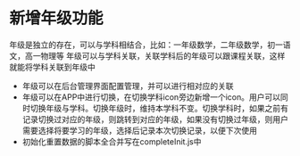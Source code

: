 # 新增年级功能
年级是独立的存在，可以与学科相结合，比如：一年级数学，二年级数学，初一语文，高一物理等
年级可以与学科关联，关联学科后的年级可以跟课程关联，这样就能将学科关联到年级中
- 年级可以在后台管理界面配置管理，并可以进行相对应的关联
- 年级可以在APP中进行切换，在切换学科icon旁边新增一个icon。用户可以同时切换年级与学科。切换年级时，维持本学科不变。切换学科时，如果之前有记录切换过对应的年级，则跳转到对应的年级，如果没有切换过年级，则用户需要选择将要学习的年级，选择后记录本次切换记录，以便下次使用
- 初始化重置数据的脚本全合并写在completeInit.js中